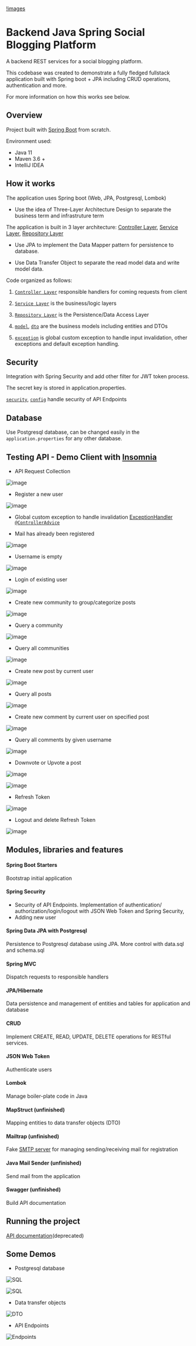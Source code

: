 [!images](https://github.com/gothinkster/spring-boot-realworld-example-app/blob/master/example-logo.png)

# Backend Java Spring Social Blogging Platform 

A backend REST services for a social blogging platform.

This codebase was created to demonstrate a fully fledged fullstack application built with Spring boot + JPA including CRUD operations, authentication and more.

For more information on how this works see below.

## Overview

Project built with [Spring Boot](https://spring.io/projects/spring-boot) from scratch.

Environment used:

* Java 11
* Maven 3.6 +
* IntelliJ IDEA

## How it works

The application uses Spring boot (Web, JPA, Postgresql, Lombok)

* Use the idea of Three-Layer Architecture Design to separate the business term and infrastruture term

The application is built in 3 layer architecture: [Controller Layer](https://github.com/namphuong2217/Social-Blogging-Platform/tree/main/src/main/java/com/personalproject/socialbloggingplatform/controller), [Service Layer](https://github.com/namphuong2217/Social-Blogging-Platform/tree/main/src/main/java/com/personalproject/socialbloggingplatform/service), [Repository Layer](https://github.com/namphuong2217/Social-Blogging-Platform/tree/main/src/main/java/com/personalproject/socialbloggingplatform/repository)

* Use JPA to implement the Data Mapper pattern for persistence to database.

* Use Data Transfer Object to separate the read model data and write model data.

Code organized as follows:

1. [``Controller Layer``](https://github.com/namphuong2217/Social-Blogging-Platform/tree/main/src/main/java/com/personalproject/socialbloggingplatform/controller) responsible handlers for coming requests from client
2. [``Service Layer``](https://github.com/namphuong2217/Social-Blogging-Platform/tree/main/src/main/java/com/personalproject/socialbloggingplatform/service) is the business/logic layers
3. [``Repository Layer``](https://github.com/namphuong2217/Social-Blogging-Platform/tree/main/src/main/java/com/personalproject/socialbloggingplatform/repository) is the Persistence/Data Access Layer
4. [``model``](https://github.com/namphuong2217/Social-Blogging-Platform/tree/main/src/main/java/com/personalproject/socialbloggingplatform/model), [``dto``](https://github.com/namphuong2217/Social-Blogging-Platform/tree/main/src/main/java/com/personalproject/socialbloggingplatform/dto) are the business models including entities and DTOs

6. [``exception``](https://github.com/namphuong2217/Social-Blogging-Platform/tree/main/src/main/java/com/personalproject/socialbloggingplatform/exception) is global custom exception to handle input invalidation, other exceptions and default exception handling.

## Security

Integration with Spring Security and add other filter for JWT token process.

The secret key is stored in application.properties.

[``security``](https://github.com/namphuong2217/Social-Blogging-Platform/tree/main/src/main/java/com/personalproject/socialbloggingplatform/security), [``config``](https://github.com/namphuong2217/Social-Blogging-Platform/tree/main/src/main/java/com/personalproject/socialbloggingplatform/config) handle security of API Endpoints

## Database

Use Postgresql database, can be changed easily in the ``application.properties`` for any other database.

## Testing API - Demo Client with [Insomnia](https://insomnia.rest/)

* API Request Collection

![image](https://github.com/namphuong2217/Social-Blogging/blob/main/documentation/000%20API%20Collection.png)

* Register a new user

![image](https://github.com/namphuong2217/Social-Blogging/blob/main/documentation/001%20Register.png)

* Global custom exception to handle invalidation [ExceptionHandler ``@ControllerAdvice``](https://github.com/namphuong2217/Social-Blogging-Platform/tree/main/src/main/java/com/personalproject/socialbloggingplatform/exception)

* Mail has already been registered

![image](https://github.com/namphuong2217/Social-Blogging-Platform/blob/main/documentation/001%20Not%20unique%20mail.png)

* Username is empty

![image](https://github.com/namphuong2217/Social-Blogging-Platform/blob/main/documentation/001%20Register%20Request%20name%20empty.png)

* Login of existing user 

![image](https://github.com/namphuong2217/Social-Blogging/blob/main/documentation/002%20Login.png)

* Create new community to group/categorize posts

![image](https://github.com/namphuong2217/Social-Blogging/blob/main/documentation/003%20Create%20Community.png)

* Query a community

![image](https://github.com/namphuong2217/Social-Blogging/blob/main/documentation/003%20Query%20A%20Community.png)

* Query all communities

![image](https://github.com/namphuong2217/Social-Blogging/blob/main/documentation/004%20Query%20All%20Communities.png)

* Create new post by current user

![image](https://github.com/namphuong2217/Social-Blogging/blob/main/documentation/004%20Create%20a%20post.png)

* Query all posts

![image](https://github.com/namphuong2217/Social-Blogging/blob/main/documentation/006%20Query%20All%20Posts.png)

* Create new comment by current user on specified post

![image](https://github.com/namphuong2217/Social-Blogging/blob/main/documentation/007%20Create%20A%20Comment.png)

* Query all comments by given username

![image](https://github.com/namphuong2217/Social-Blogging/blob/main/documentation/007%20Query%20Comment%20by%20Username.png)

* Downvote or Upvote a post

![image](https://github.com/namphuong2217/Social-Blogging/blob/main/documentation/008%20Vote%20A%20Post.png)

![image](https://github.com/namphuong2217/Social-Blogging/blob/main/documentation/008%20Vote%20A%20Post%20Query%20Post.png)

* Refresh Token

![image](https://github.com/namphuong2217/Social-Blogging/blob/main/documentation/009%20Refresh%20TOken.png)

* Logout and delete Refresh Token

![image](https://github.com/namphuong2217/Social-Blogging/blob/main/documentation/009%20Logout%20RefreshToken%20deleted.png)

## Modules, libraries and features

#### Spring Boot Starters
Bootstrap initial application

#### Spring Security
* Security of API Endpoints. Implementation of authentication/ authorization/login/logout with JSON Web Token and Spring Security, 
* Adding new user

#### Spring Data JPA with Postgresql
Persistence to Postgresql database using JPA. More control with data.sql and schema.sql

#### Spring MVC
Dispatch requests to responsible handlers

#### JPA/Hibernate
Data persistence and management of entities and tables for application and database

#### CRUD 
Implement CREATE, READ, UPDATE, DELETE operations for RESTful services.

#### JSON Web Token 
Authenticate users

#### Lombok
Manage boiler-plate code in Java

#### MapStruct (unfinished)
Mapping entities to data transfer objects (DTO)

#### Mailtrap (unfinished)
Fake [SMTP server](https://mailtrap.io/) for managing sending/receiving mail for registration

#### Java Mail Sender (unfinished)
Send mail from the application

#### Swagger (unfinished)
Build API documentation

## Running the project

[API documentation](https://backend-reddit-heroku.herokuapp.com/swagger-ui.html)(deprecated)

## Some Demos

* Postgresql database

![SQL](https://github.com/namphuong2217/Social-Blogging-Platform/blob/main/documentation/011%20SQL%20Pgadmin%201.png)

![SQL](https://github.com/namphuong2217/Social-Blogging-Platform/blob/main/documentation/011%20SQL%20Pgadmin.png)

* Data transfer objects

![DTO](https://github.com/namphuong2217/Backend-JavaSpring-Reddit/blob/main/src/main/resources/images/Screenshot%20from%202020-11-13%2009-51-13.png)

* API Endpoints

![Endpoints](https://github.com/namphuong2217/Social-Blogging-Platform/blob/main/documentation/010%20API%20Endpoints.png)

